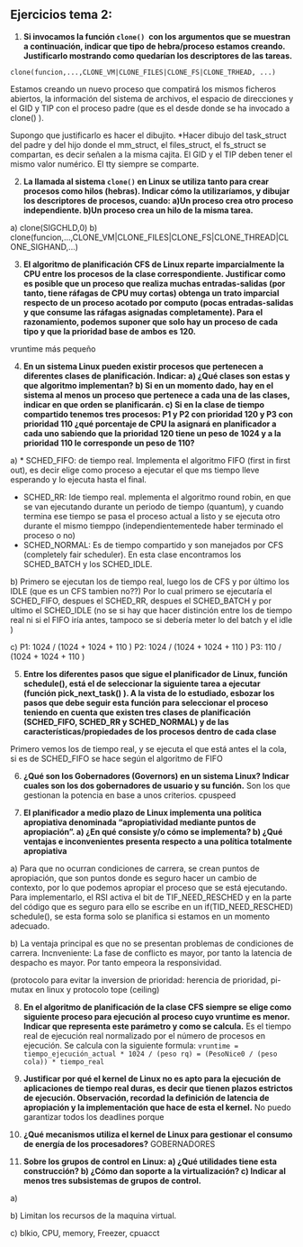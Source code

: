 ## Ejercicios tema 2:

1. **Si invocamos la función  `clone() `con los argumentos que se muestran a continuación, indicar que tipo de hebra/proceso estamos creando. Justificarlo mostrando como quedarían los descriptores de las tareas.**
 
`clone(funcion,...,CLONE_VM|CLONE_FILES|CLONE_FS|CLONE_TRHEAD, ...)`

Estamos creando un nuevo proceso que compatirá los mismos ficheros abiertos, la información del sistema de archivos, el espacio de direcciones y el GID y TIP con el proceso padre (que es el desde donde se ha invocado a clone() ).

Supongo que justificarlo es hacer el dibujito. *Hacer dibujo del task_struct del padre y del hijo donde el mm_struct, el files_struct, el fs_struct se compartan, es decir señalen a la misma cajita. El GID y el TIP deben tener el mismo valor numérico.
El tty siempre se comparte.

2. **La llamada al sistema `clone()` en Linux se utiliza tanto para crear procesos como hilos (hebras). Indicar cómo la utilizaríamos, y dibujar los descriptores de procesos, cuando:
a)Un proceso crea otro proceso independiente.
b)Un proceso crea un hilo de la misma tarea.**

a) clone(SIGCHLD,0)
b) clone(funcion,...,CLONE_VM|CLONE_FILES|CLONE_FS|CLONE_THREAD|CLONE_SIGHAND,...)

3.  **El   algoritmo   de   planificación  CFS de   Linux   reparte imparcialmente la CPU entre los procesos de la clase correspondiente. Justificar como es posible que un proceso que realiza muchas entradas-salidas (por tanto, tiene ráfagas de CPU muy cortas) obtenga un trato imparcial respecto de un proceso acotado por computo (pocas entradas-salidas   y   que   consume   las   ráfagas   asignadas   completamente).     Para   el razonamiento, podemos suponer que solo hay un proceso de cada tipo y que la prioridad base de ambos es 120.**

vruntime más pequeño

4. **En   un   sistema   Linux   pueden   existir   procesos   que   pertenecen   a   diferentes   clases   de planificación. Indicar:
a) ¿Qué clases son estas y que algoritmo implementan?
b) Si en un momento dado, hay en el sistema al menos un proceso que pertenece a cada una de las clases, indicar en que orden se planificarán.
c) Si en la clase de tiempo compartido tenemos tres procesos: P1 y P2 con prioridad 120 y P3 con prioridad 110 ¿qué porcentaje de CPU la asignará en planificador a cada uno sabiendo que la prioridad 120 tiene un peso de 1024 y a la prioridad 110 le corresponde un peso de 110?**

a) * SCHED_FIFO: de tiempo real. Implementa el algoritmo FIFO (first in first out), es decir elige como proceso a ejecutar el que ms tiempo lleve esperando y lo ejecuta hasta el final.
* SCHED_RR: Ide tiempo real. mplementa el algoritmo round robin, en que se van ejecutando durante un periodo de tiempo (quantum), y cuando termina ese tiempo se pasa el proceso actual a listo y se ejecuta otro durante el mismo tiemppo (independientementede haber terminado el proceso o no)
* SCHED_NORMAL: Es de tiempo compartido y son manejados por CFS (completely fair scheduler). En esta clase encontramos los SCHED_BATCH y los SCHED_IDLE.

b) Primero se ejecutan los de tiempo real, luego los de CFS y por último los IDLE (que es un CFS tambien no??)
Por lo cual primero se ejecutaría el SCHED_FIFO, despues el SCHED_RR, despues el SCHED_BATCH y por ultimo el SCHED_IDLE
(no se si hay que hacer distinción entre los de tiempo real ni si el FIFO iría antes, tampoco se si debería meter lo del batch y el idle )

c) P1: 1024 / (1024 + 1024 + 110 ) 
 P2: 1024 / (1024 + 1024 + 110 ) 
 P3: 110 / (1024 + 1024 + 110 )

5. **Entre los diferentes pasos que sigue el planificador de Linux, función schedule(), está el de seleccionar la siguiente tarea a ejecutar (función pick_next_task() ). A la vista de lo estudiado, esbozar los pasos que debe seguir esta función para seleccionar el proceso teniendo en cuenta que existen tres clases de planificación (SCHED_FIFO, SCHED_RR y SCHED_NORMAL) y de las características/propiedades de los procesos dentro de cada clase**

Primero vemos los de tiempo real, y se ejecuta el que está antes el la cola, si es de SCHED_FIFO se hace según el algoritmo de FIFO

6. **¿Qué son los Gobernadores (Governors) en un sistema Linux? Indicar cuales son los dos gobernadores de usuario y su función.**
Son los que gestionan la potencia en base a unos criterios.
cpuspeed


7. **El planificador a medio plazo de Linux implementa una política apropiativa denominada “apropiatividad mediante puntos de apropiación”. 
a) ¿En qué consiste y/o cómo se implementa? 
b) ¿Qué ventajas e inconvenientes presenta respecto a una política totalmente apropiativa**

a) Para que no ocurran condiciones de carrera, se crean puntos de apropiación, que son puntos donde es seguro hacer un cambio de contexto, por lo que podemos apropiar el proceso que se está ejecutando. Para implementarlo, el RSI activa el bit de TIF_NEED_RESCHED y en la parte del código que es seguro para ello se escribe en un if(TID_NEED_RESCHED) schedule(), se esta forma solo se planifica si estamos en un momento adecuado.

b) La ventaja principal es que no se presentan problemas de condiciones de carrera.
Incnveniente: La fase de conflicto es mayor, por tanto la latencia de despacho es mayor. Por tanto empeora la responsividad.

(protocolo para evitar la inversion de prioridad: herencia de prioridad, pi-mutax en linux y protocolo tope (ceiling)

8. **En el algoritmo de planificación de la clase CFS siempre se elige como siguiente proceso para ejecución al proceso cuyo 
vruntime  es menor. Indicar que representa este parámetro y como se calcula.**
Es el tiempo real de ejecución real normalizado por el número de procesos en ejecución.
Se calcula con la siguiente formula: 
`vruntime = tiempo_ejecución_actual * 1024 / (peso rq) = (PesoNice0 / (peso cola)) * tiempo_real `

9. **Justificar por qué el kernel de Linux no es apto para la ejecución de aplicaciones de tiempo real duras, es decir que tienen plazos estrictos de ejecución. Observación, recordad la definición de latencia de apropiación y la implementación que hace de esta el kernel.**
 No puedo garantizar todos los deadlines porque 


10. **¿Qué mecanismos utiliza el kernel de Linux para gestionar el consumo de energía de los procesadores?**
GOBERNADORES

11. **Sobre los grupos de control en Linux:
a) ¿Qué utilidades tiene esta construcción?
b) ¿Cómo dan soporte a la virtualización?
c) Indicar al menos tres subsistemas de grupos de control.**

a) 

b) Limitan los recursos de la maquina virtual.

c) blkio, CPU, memory, Freezer, cpuacct
